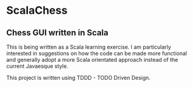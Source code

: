 # ScalaChess
## Chess GUI written in Scala



This is being written as a Scala learning exercise. I am particularly interested in
suggestions on how the code can be made more functional and generally adopt a more
Scala orientated approach instead of the current Javaesque style.

This project is written using TDDD - TODO Driven Design.
